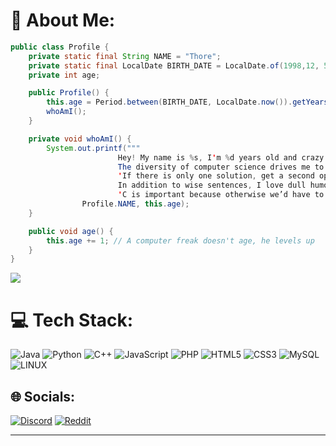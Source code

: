 # 💫 About Me:
```Java
public class Profile {
    private static final String NAME = "Thore";
    private static final LocalDate BIRTH_DATE = LocalDate.of(1998,12, 5);
    private int age;

    public Profile() {
        this.age = Period.between(BIRTH_DATE, LocalDate.now()).getYears();
        whoAmI();
    }

    private void whoAmI() {
        System.out.printf("""
                        Hey! My name is %s, I'm %d years old and crazy about technology.
                        The diversity of computer science drives me to keep going.
                        'If there is only one solution, get a second opinion' - Timothy High
                        In addition to wise sentences, I love dull humor.
                        'C is important because otherwise we’d have to code with omputers.'\s""",
                Profile.NAME, this.age);
    }

    public void age() {
        this.age += 1; // A computer freak doesn't age, he levels up
    }
}
```
![](https://visitcount.itsvg.in/api?id=ThoreEI&icon=0&color=0)



# 💻 Tech Stack:
![Java](https://img.shields.io/badge/java-%23ED8B00.svg?style=for-the-badge&logo=java&logoColor=white)
![Python](https://img.shields.io/badge/python-3670A0?style=for-the-badge&logo=python&logoColor=ffdd54) 
![C++](https://img.shields.io/badge/c++-%2300599C.svg?style=for-the-badge&logo=c%2B%2B&logoColor=white)
![JavaScript](https://img.shields.io/badge/javascript-%23323330.svg?style=for-the-badge&logo=javascript&logoColor=%23F7DF1E) 
![PHP](https://img.shields.io/badge/php-%23777BB4.svg?style=for-the-badge&logo=php&logoColor=white) 
![HTML5](https://img.shields.io/badge/html5-%23E34F26.svg?style=for-the-badge&logo=html5&logoColor=white) 
![CSS3](https://img.shields.io/badge/css3-%231572B6.svg?style=for-the-badge&logo=css3&logoColor=white) 
![MySQL](https://img.shields.io/badge/mysql-%2300f.svg?style=for-the-badge&logo=mysql&logoColor=white) 
![LINUX](https://img.shields.io/badge/Linux-FCC624?style=for-the-badge&logo=linux&logoColor=black)

<!-- # 📊 GitHub Stats:
![](https://github-readme-streak-stats.herokuapp.com/?user=ThoreEI&theme=dark&hide_border=true)<br/>
 -->

 ## 🌐 Socials:
[![Discord](https://img.shields.io/badge/Discord-%237289DA.svg?logo=discord&logoColor=white)](https://discord.gg/https://discord.gg/eq2z8vTC) 
[![Reddit](https://img.shields.io/badge/Reddit-%23FF4500.svg?logo=Reddit&logoColor=white)](https://reddit.com/user/-Thore) 
<!-- ### ✍️ Dev Quote
![](https://quotes-github-readme.vercel.app/api?type=vetical&theme=radical) -->
---


